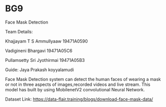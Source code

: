 # BG9
Face Mask Detection

Team Details:

Khajjayam T S Ammullyaaw 19471A0590

Vadigineni Bhargavi 19471A05C6

Pullamsetty Sri Jyothirmai 19471A05B3

Guide:
Jaya Prakash koyyalamudi

Face Mask Detection system can detect the human faces of wearing a mask or not in three aspects of images,recorded videos and live stream. This model has built by using MobilenetV2 convolutional Neural Network.

Dataset Link: https://data-flair.training/blogs/download-face-mask-data/
